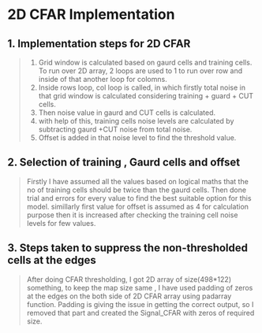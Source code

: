 # 2D CFAR Implementation

## 1. Implementation steps for 2D CFAR
> 1. Grid window is calculated based on gaurd cells and training cells. To run over 2D array, 2 loops are used to 1 to run over row and inside of that another loop for colomns.
> 2. Inside rows loop, col loop is called, in which firstly total noise in that grid window is calculated considering training + guard + CUT cells.
> 3. Then noise value in gaurd and CUT cells is calculated.
>4. with help of this, training cells noise levels are calculated by subtracting gaurd +CUT noise from total noise. 
>5. Offset is added in that noise level to find the threshold value.


## 2. Selection of training , Gaurd cells and offset

> Firstly I have assumed all the values based on logical maths that the no of training cells should be twice than the gaurd cells.
> Then done trial and errors for every value to find the best suitable option for this model.
> simillarly first value for offset is assumed as 4 for calculation purpose then it is increased after checking the training cell noise levels for few values. 

## 3. Steps taken to suppress the non-thresholded cells at the edges
> After doing CFAR thresholding, I got 2D array of size(498*122) something, to keep the map size same , I have used padding of zeros at the edges on the both side of 2D CFAR array using padarray function. 
> Padding is giving the issue in getting the correct output, so I removed that part and created the Signal_CFAR with zeros of required size. 
